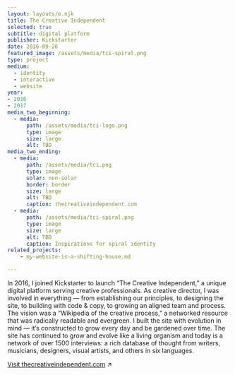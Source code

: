 ```yaml
---
layout: layouts/e.njk
title: The Creative Independent
selected: true
subtitle: digital platform
publisher: Kickstarter
date: 2016-09-26
featured_image: /assets/media/tci-spiral.png
type: project
medium:
  - identity
  - interactive
  - website
year:
- 2016
- 2017
media_two_beginning:
  - media:
      path: /assets/media/tci-logo.png
      type: image
      size: large
      alt: TBD
media_two_ending:
  - media:
      path: /assets/media/tci.png
      type: image
      solar: non-solar
      border: border
      size: large
      alt: TBD
      caption: thecreativeindependent.com
  - media:
      path: /assets/media/tci-spiral.png
      type: image
      size: large
      alt: TBD
      caption: Inspirations for spiral identity
related_projects:
    - my-website-is-a-shifting-house.md

---
```


In 2016, I joined Kickstarter to launch “The Creative Independent,” a unique digital platform serving creative professionals. As creative director, I was involved in everything — from establishing our principles, to designing the site, to building with code & copy, to growing an aligned team and process. The vision was a “Wikipedia of the creative process,” a networked resource that was radically readable and evergreen. I built the site with evolution in mind — it’s constructed to grow every day and be gardened over time. The site has continued to grow and evolve like a living organism and today is a network of over 1500 interviews: a rich database of thought from writers, musicians, designers, visual artists, and others in six languages.

<a href="https://thecreativeindependent.com" target="_blank">Visit thecreativeindependent.com</a> ↗